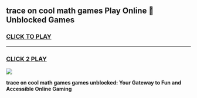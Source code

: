 
## trace on cool math games Play Online 👋 Unblocked Games
<h3>
<a href="https://news.freeplayer.one?title=trace_on_cool_math_games&ref=17CMG">CLICK TO PLAY</a></h3>
<hr>

<h3>
<a href="https://news.freeplayer.one?title=trace_on_cool_math_games&ref=17CMG">CLICK 2 PLAY</a>
  
</h3>

<a href="https://news.freeplayer.one?title=trace_on_cool_math_games&ref=17CMG/"><img src="https://clearcache.store/games.png"></a>


**trace on cool math games games unblocked: Your Gateway to Fun and Accessible Online Gaming**
